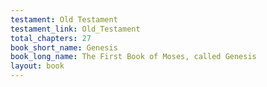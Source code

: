 ```yaml
---
testament: Old Testament
testament_link: Old_Testament
total_chapters: 27
book_short_name: Genesis
book_long_name: The First Book of Moses, called Genesis
layout: book
---
```


